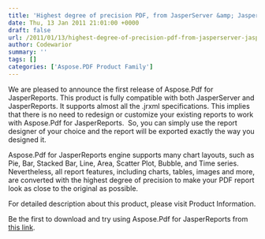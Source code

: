```yaml
---
title: 'Highest degree of precision PDF, from JasperServer &amp; JasperReports'
date: Thu, 13 Jan 2011 21:01:00 +0000
draft: false
url: /2011/01/13/highest-degree-of-precision-pdf-from-jasperserver-jasperreports/
author: Codewarior
summary: ''
tags: []
categories: ['Aspose.PDF Product Family']
---
```


We are pleased to announce the first release of Aspose.Pdf for JasperReports. This product is fully compatible with both JasperServer and JasperReports. It supports almost all the .jrxml specifications. This implies that there is no need to redesign or customize your existing reports to work with Aspose.Pdf for JasperReports.  So, you can simply use the report designer of your choice and the report will be exported exactly the way you designed it.

Aspose.Pdf for JasperReports engine supports many chart layouts, such as Pie, Bar, Stacked Bar, Line, Area, Scatter Plot, Bubble, and Time series. Nevertheless, all report features, including charts, tables, images and more, are converted with the highest degree of precision to make your PDF report look as close to the original as possible.

For detailed description about this product, please visit Product Information.

Be the first to download and try using Aspose.Pdf for JasperReports from [this link][1].




[1]: http://www.aspose.com/community/files/67/jasperreports-exporters/aspose.pdf-for-jasperreports/entry276867.aspx




